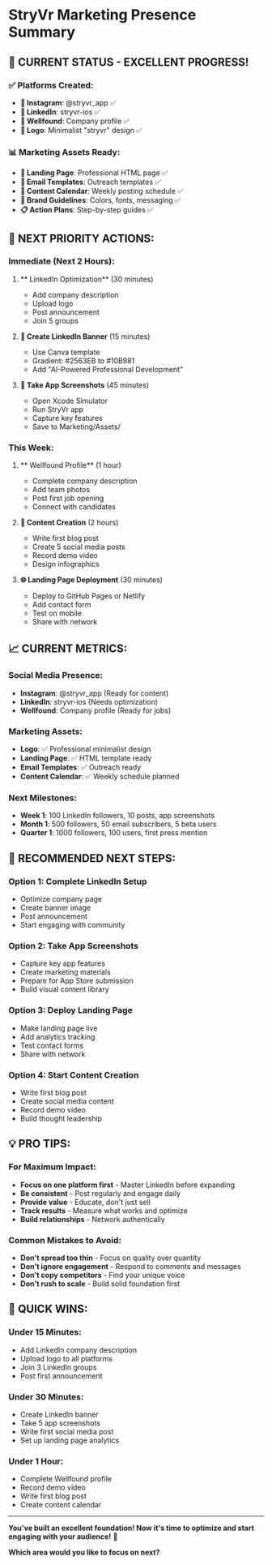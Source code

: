 # StryVr Marketing Presence Summary

## 🎉 **CURRENT STATUS - EXCELLENT PROGRESS!**

### **✅ Platforms Created:**
- **📱 Instagram**: @stryvr_app ✅
- **💼 LinkedIn**: stryvr-ios ✅
- **🚀 Wellfound**: Company profile ✅
- **🎨 Logo**: Minimalist "stryvr" design ✅

### **📊 Marketing Assets Ready:**
- **📄 Landing Page**: Professional HTML page ✅
- **📧 Email Templates**: Outreach templates ✅
- **📅 Content Calendar**: Weekly posting schedule ✅
- **🎯 Brand Guidelines**: Colors, fonts, messaging ✅
- **📋 Action Plans**: Step-by-step guides ✅

## 🚀 **NEXT PRIORITY ACTIONS:**

### **Immediate (Next 2 Hours):**
1. ** LinkedIn Optimization** (30 minutes)
   - Add company description
   - Upload logo
   - Post announcement
   - Join 5 groups

2. **🎨 Create LinkedIn Banner** (15 minutes)
   - Use Canva template
   - Gradient: #2563EB to #10B981
   - Add "AI-Powered Professional Development"

3. **📱 Take App Screenshots** (45 minutes)
   - Open Xcode Simulator
   - Run StryVr app
   - Capture key features
   - Save to Marketing/Assets/

### **This Week:**
1. ** Wellfound Profile** (1 hour)
   - Complete company description
   - Add team photos
   - Post first job opening
   - Connect with candidates

2. **📝 Content Creation** (2 hours)
   - Write first blog post
   - Create 5 social media posts
   - Record demo video
   - Design infographics

3. **🌐 Landing Page Deployment** (30 minutes)
   - Deploy to GitHub Pages or Netlify
   - Add contact form
   - Test on mobile
   - Share with network

## 📈 **CURRENT METRICS:**

### **Social Media Presence:**
- **Instagram**: @stryvr_app (Ready for content)
- **LinkedIn**: stryvr-ios (Needs optimization)
- **Wellfound**: Company profile (Ready for jobs)

### **Marketing Assets:**
- **Logo**: ✅ Professional minimalist design
- **Landing Page**: ✅ HTML template ready
- **Email Templates**: ✅ Outreach ready
- **Content Calendar**: ✅ Weekly schedule planned

### **Next Milestones:**
- **Week 1**: 100 LinkedIn followers, 10 posts, app screenshots
- **Month 1**: 500 followers, 50 email subscribers, 5 beta users
- **Quarter 1**: 1000 followers, 100 users, first press mention

## 🎯 **RECOMMENDED NEXT STEPS:**

### **Option 1: Complete LinkedIn Setup**
- Optimize company page
- Create banner image
- Post announcement
- Start engaging with community

### **Option 2: Take App Screenshots**
- Capture key app features
- Create marketing materials
- Prepare for App Store submission
- Build visual content library

### **Option 3: Deploy Landing Page**
- Make landing page live
- Add analytics tracking
- Test contact forms
- Share with network

### **Option 4: Start Content Creation**
- Write first blog post
- Create social media content
- Record demo video
- Build thought leadership

## 💡 **PRO TIPS:**

### **For Maximum Impact:**
- **Focus on one platform first** - Master LinkedIn before expanding
- **Be consistent** - Post regularly and engage daily
- **Provide value** - Educate, don't just sell
- **Track results** - Measure what works and optimize
- **Build relationships** - Network authentically

### **Common Mistakes to Avoid:**
- **Don't spread too thin** - Focus on quality over quantity
- **Don't ignore engagement** - Respond to comments and messages
- **Don't copy competitors** - Find your unique voice
- **Don't rush to scale** - Build solid foundation first

## 🎪 **QUICK WINS:**

### **Under 15 Minutes:**
- Add LinkedIn company description
- Upload logo to all platforms
- Join 3 LinkedIn groups
- Post first announcement

### **Under 30 Minutes:**
- Create LinkedIn banner
- Take 5 app screenshots
- Write first social media post
- Set up landing page analytics

### **Under 1 Hour:**
- Complete Wellfound profile
- Record demo video
- Write first blog post
- Create content calendar

---

**You've built an excellent foundation! Now it's time to optimize and start engaging with your audience!** 🚀

**Which area would you like to focus on next?** 